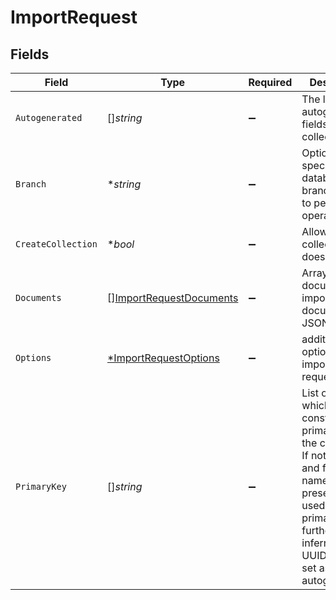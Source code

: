 # ImportRequest


## Fields

| Field                                                                                                                                                                                                              | Type                                                                                                                                                                                                               | Required                                                                                                                                                                                                           | Description                                                                                                                                                                                                        |
| ------------------------------------------------------------------------------------------------------------------------------------------------------------------------------------------------------------------ | ------------------------------------------------------------------------------------------------------------------------------------------------------------------------------------------------------------------ | ------------------------------------------------------------------------------------------------------------------------------------------------------------------------------------------------------------------ | ------------------------------------------------------------------------------------------------------------------------------------------------------------------------------------------------------------------ |
| `Autogenerated`                                                                                                                                                                                                    | []*string*                                                                                                                                                                                                         | :heavy_minus_sign:                                                                                                                                                                                                 | The list of autogenerated fields of the collection                                                                                                                                                                 |
| `Branch`                                                                                                                                                                                                           | **string*                                                                                                                                                                                                          | :heavy_minus_sign:                                                                                                                                                                                                 | Optionally specify a database branch name to perform operation on                                                                                                                                                  |
| `CreateCollection`                                                                                                                                                                                                 | **bool*                                                                                                                                                                                                            | :heavy_minus_sign:                                                                                                                                                                                                 | Allow to create collection if it doesn't exists                                                                                                                                                                    |
| `Documents`                                                                                                                                                                                                        | [][ImportRequestDocuments](../../models/shared/importrequestdocuments.md)                                                                                                                                          | :heavy_minus_sign:                                                                                                                                                                                                 | Array of documents to import. Each document is a JSON object.                                                                                                                                                      |
| `Options`                                                                                                                                                                                                          | [*ImportRequestOptions](../../models/shared/importrequestoptions.md)                                                                                                                                               | :heavy_minus_sign:                                                                                                                                                                                                 | additional options for import requests.                                                                                                                                                                            |
| `PrimaryKey`                                                                                                                                                                                                       | []*string*                                                                                                                                                                                                         | :heavy_minus_sign:                                                                                                                                                                                                 | List of fields which constitutes primary key of the collection If not specified and field with name 'id' is present, it's used as a primary key, further if inferred type is UUID, then it's set as autogenerated. |